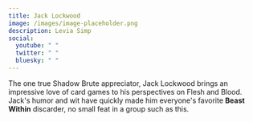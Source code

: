 ```yaml
---
title: Jack Lockwood
image: /images/image-placeholder.png
description: Levia Simp
social:
  youtube: " "
  twitter: " "
  bluesky: " "
---
```


The one true Shadow Brute appreciator, Jack Lockwood brings an impressive love of card games to his perspectives on Flesh and Blood. Jack's humor and wit have quickly made him everyone's favorite **Beast Within** discarder, no small feat in a group such as this.
